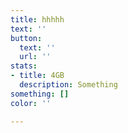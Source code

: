 ```yaml
---
title: hhhhh
text: ''
button:
  text: ''
  url: ''
stats:
- title: 4GB
  description: Something
something: []
color: ''

---
```

